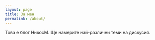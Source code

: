 ```yaml
---
layout: page
title: За мен
permalink: /about/
---
```


Това е блог НикосМ. Ще намерите най-различни теми на дискусия.
